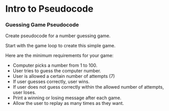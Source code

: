 # Intro to Pseudocode

### Guessing Game Pseudocode
Create pseudocode for a number guessing game.

Start with the game loop to create this simple game.

Here are the minimum requirements for your game:
- Computer picks a number from 1 to 100.
- User tries to guess the computer number.
- User is allowed a certain number of attempts (7)
- If user guesses correctly, user wins.
- If user does not guess correctly within the allowed number of attempts, user loses.
- Print a winning or losing message after each game.
- Allow the user to replay as many times as they want.